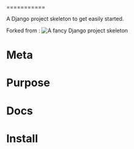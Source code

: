 ===========

A Django project skeleton to get easily started.

Forked from : ![A fancy Django project skeleton](https://github.com/rdegges/django-skel/raw/master/docs/source/_static/skel.jpg)


Meta
====


Purpose
=======


Docs
====


Install
=======
